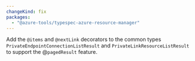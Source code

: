 ```yaml
---
changeKind: fix
packages:
  - "@azure-tools/typespec-azure-resource-manager"
---
```


Add the `@items` and `@nextLink` decorators to the common types `PrivateEndpointConnectionListResult` and `PrivateLinkResourceListResult` to support the @`pagedResult` feature.
